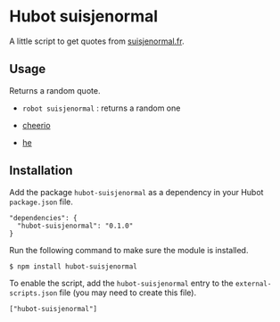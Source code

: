 # Hubot suisjenormal

A little script to get quotes from [suisjenormal.fr](http://www.suisjenormal.fr).

## Usage

Returns a random quote.

* `robot suisjenormal` : returns a random one


* [cheerio](https://github.com/MatthewMueller/cheerio)
* [he](https://github.com/mathiasbynens/he)

## Installation

Add the package `hubot-suisjenormal` as a dependency in your Hubot `package.json` file.

    "dependencies": {
      "hubot-suisjenormal": "0.1.0"
    }

Run the following command to make sure the module is installed.

    $ npm install hubot-suisjenormal

To enable the script, add the `hubot-suisjenormal` entry to the `external-scripts.json` file (you may need to create this file).

    ["hubot-suisjenormal"]
